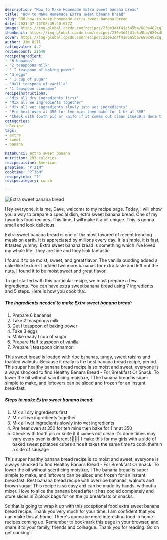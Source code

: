 ```yaml
---
description: "How to Make Homemade Extra sweet banana bread"
title: "How to Make Homemade Extra sweet banana bread"
slug: 906-how-to-make-homemade-extra-sweet-banana-bread
date: 2021-07-15T08:39:40.657Z
image: https://img-global.cpcdn.com/recipes/230e3d4f41e5a5ba/680x482cq70/extra-sweet-banana-bread-recipe-main-photo.jpg
thumbnail: https://img-global.cpcdn.com/recipes/230e3d4f41e5a5ba/680x482cq70/extra-sweet-banana-bread-recipe-main-photo.jpg
cover: https://img-global.cpcdn.com/recipes/230e3d4f41e5a5ba/680x482cq70/extra-sweet-banana-bread-recipe-main-photo.jpg
author: Jim Hill
ratingvalue: 4.7
reviewcount: 21640
recipeingredient:
- "6 bananas"
- "2 teaspoons milk"
- " I teaspoon of baking power"
- "3 eggs"
- " I cup of sugar"
- "Half teaspoon of vanilla"
- "1 teaspoon cinnamon"
recipeinstructions:
- "Mix all dry ingredients first"
- "Mix all we ingredients together"
- "Mix all wet ingredients slowly into wet ingredients"
- "Pre heat oven at 350 for ten mins then bake for 1 hr at 350"
- "Check with tooth pic or knife if it comes out clean it&#39;s done times may vary every oven is different !🍞🍞🍞 I make this for my girls with a side of baked sweet potatoes cubes since it takes the same time to cook them n a side of sausage"
categories:
- Recipe
tags:
- extra
- sweet
- banana

katakunci: extra sweet banana 
nutrition: 293 calories
recipecuisine: American
preptime: "PT21M"
cooktime: "PT36M"
recipeyield: "2"
recipecategory: Lunch

---
```



![Extra sweet banana bread](https://img-global.cpcdn.com/recipes/230e3d4f41e5a5ba/680x482cq70/extra-sweet-banana-bread-recipe-main-photo.jpg)

Hey everyone, it is me, Dave, welcome to my recipe page. Today, I will show you a way to prepare a special dish, extra sweet banana bread. One of my favorites food recipes. This time, I will make it a bit unique. This is gonna smell and look delicious.

Extra sweet banana bread is one of the most favored of recent trending meals on earth. It is appreciated by millions every day. It is simple, it is fast, it tastes yummy. Extra sweet banana bread is something which I've loved my whole life. They are fine and they look fantastic.

I found it to be moist, sweet, and great flavor. The vanilla pudding added a cake like texture. I added two more bananas for extra taste and left out the nuts. I found it to be moist sweet and great flavor.


To get started with this particular recipe, we must prepare a few ingredients. You can have extra sweet banana bread using 7 ingredients and 5 steps. Here is how you cook that.

<!--inarticleads1-->

##### The ingredients needed to make Extra sweet banana bread:

1. Prepare 6 bananas
1. Take 2 teaspoons milk
1. Get  I teaspoon of baking power
1. Take 3 eggs
1. Make ready  I cup of sugar
1. Prepare Half teaspoon of vanilla
1. Prepare 1 teaspoon cinnamon


This sweet bread is loaded with ripe bananas, tangy, sweet raisins and toasted walnuts. Because it really is the best banana bread recipe, period. This super healthy banana bread recipe is so moist and sweet, everyone is always shocked to find Healthy Banana Bread - For Breakfast Or Snack. To lower the oil without sacrificing moisture, I The banana bread is super simple to make, and leftovers can be sliced and frozen for an instant breakfast. 

<!--inarticleads2-->

##### Steps to make Extra sweet banana bread:

1. Mix all dry ingredients first
1. Mix all we ingredients together
1. Mix all wet ingredients slowly into wet ingredients
1. Pre heat oven at 350 for ten mins then bake for 1 hr at 350
1. Check with tooth pic or knife if it comes out clean it&#39;s done times may vary every oven is different !🍞🍞🍞 I make this for my girls with a side of baked sweet potatoes cubes since it takes the same time to cook them n a side of sausage


This super healthy banana bread recipe is so moist and sweet, everyone is always shocked to find Healthy Banana Bread - For Breakfast Or Snack. To lower the oil without sacrificing moisture, I The banana bread is super simple to make, and leftovers can be sliced and frozen for an instant breakfast. Best banana bread recipe with overripe bananas, walnuts and brown sugar. This recipe is so easy and can be made by hands, without a mixer. I love to slice the banana bread after it has cooled completely and store slices in Ziplock bags for on the go breakfasts or snacks. 

So that is going to wrap it up with this exceptional food extra sweet banana bread recipe. Thank you very much for your time. I am confident that you can make this at home. There's gonna be more interesting food in home recipes coming up. Remember to bookmark this page in your browser, and share it to your family, friends and colleague. Thank you for reading. Go on get cooking!
